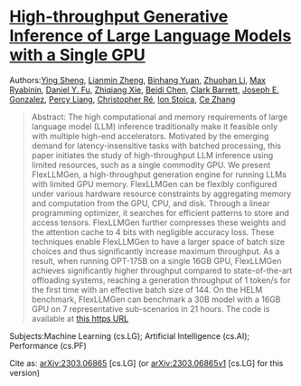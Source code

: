 [High-throughput Generative Inference of Large Language Models with a Single GPU](https://arxiv.org/pdf/2303.06865)
=====================================================================================

Authors:[Ying Sheng](https://arxiv.org/search/cs?searchtype=author&query=Sheng%2C+Y), [Lianmin Zheng](https://arxiv.org/search/cs?searchtype=author&query=Zheng%2C+L), [Binhang Yuan](https://arxiv.org/search/cs?searchtype=author&query=Yuan%2C+B), [Zhuohan Li](https://arxiv.org/search/cs?searchtype=author&query=Li%2C+Z), [Max Ryabinin](https://arxiv.org/search/cs?searchtype=author&query=Ryabinin%2C+M), [Daniel Y. Fu](https://arxiv.org/search/cs?searchtype=author&query=Fu%2C+D+Y), [Zhiqiang Xie](https://arxiv.org/search/cs?searchtype=author&query=Xie%2C+Z), [Beidi Chen](https://arxiv.org/search/cs?searchtype=author&query=Chen%2C+B), [Clark Barrett](https://arxiv.org/search/cs?searchtype=author&query=Barrett%2C+C), [Joseph E. Gonzalez](https://arxiv.org/search/cs?searchtype=author&query=Gonzalez%2C+J+E), [Percy Liang](https://arxiv.org/search/cs?searchtype=author&query=Liang%2C+P), [Christopher Ré](https://arxiv.org/search/cs?searchtype=author&query=R%C3%A9%2C+C), [Ion Stoica](https://arxiv.org/search/cs?searchtype=author&query=Stoica%2C+I), [Ce Zhang](https://arxiv.org/search/cs?searchtype=author&query=Zhang%2C+C)

> Abstract: The high computational and memory requirements of large language model (LLM) inference traditionally make it feasible only with multiple high-end accelerators. Motivated by the emerging demand for latency-insensitive tasks with batched processing, this paper initiates the study of high-throughput LLM inference using limited resources, such as a single commodity GPU. We present FlexLLMGen, a high-throughput generation engine for running LLMs with limited GPU memory. FlexLLMGen can be flexibly configured under various hardware resource constraints by aggregating memory and computation from the GPU, CPU, and disk. Through a linear programming optimizer, it searches for efficient patterns to store and access tensors. FlexLLMGen further compresses these weights and the attention cache to 4 bits with negligible accuracy loss. These techniques enable FlexLLMGen to have a larger space of batch size choices and thus significantly increase maximum throughput. As a result, when running OPT-175B on a single 16GB GPU, FlexLLMGen achieves significantly higher throughput compared to state-of-the-art offloading systems, reaching a generation throughput of 1 token/s for the first time with an effective batch size of 144. On the HELM benchmark, FlexLLMGen can benchmark a 30B model with a 16GB GPU on 7 representative sub-scenarios in 21 hours. The code is available at [this https URL](https://github.com/FMInference/FlexLLMGen)

Subjects:Machine Learning (cs.LG); Artificial Intelligence (cs.AI); Performance (cs.PF)

Cite as: [arXiv:2303.06865](https://arxiv.org/abs/2303.06865) \[cs.LG\]
(or [arXiv:2303.06865v1](https://arxiv.org/abs/2303.06865v1) \[cs.LG\] for this version)

